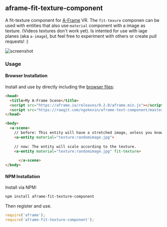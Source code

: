 ## aframe-fit-texture-component

A fit-texture component for [A-Frame](https://aframe.io) VR. The `fit-texure` componen can be used with entities that also
use `material` component with a image as texture. (Videos textures don't work yet).
Is intented for use with iage planes (aka `a-image`), but feel free to experiment with others or create pull requests! :)

![screenshot](https://cloud.githubusercontent.com/assets/674727/11915616/59342aca-a663-11e5-9b6b-8a0b243fe5da.png)

### Usage

#### Browser Installation

Install and use by directly including the [browser files](dist):

```html
<head>
  <title>My A-Frame Scene</title>
  <script src="https://aframe.io/releases/0.2.0/aframe.min.js"></script>
  <script src="https://rawgit.com/ngokevin/aframe-text-component/master/dist/aframe-text-component.min.js"></script>
</head>

<body>
  <a-scene>
    // before: This entity will have a stretched image, unless you know and specify width/height manually.
    <a-entity material="texture:randomimage.jpg">
    
    // now: The entity will scale according to the texture.
    <a-entity material="texture:randomimage.jpg" fit-texture>
    
      </a-scene>
</body>
```

#### NPM Installation

Install via NPM:

```bash
npm install aframe-fit-texture-component
```

Then register and use.

```js
require('aframe');
require('aframe-fit-texture-component');
```

